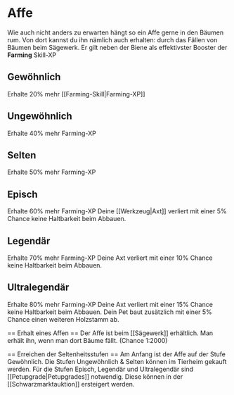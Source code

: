 # Affe

Wie auch nicht anders zu erwarten hängt so ein Affe gerne in den Bäumen rum. Von dort kannst du ihn nämlich auch erhalten: durch das Fällen von Bäumen beim Sägewerk. Er gilt neben der Biene als effektivster Booster der **Farming** Skill-XP

## Gewöhnlich
Erhalte 20% mehr [[Farming-Skill|Farming-XP]]

## Ungewöhnlich
Erhalte 40% mehr
Farming-XP

## Selten
Erhalte 50% mehr
Farming-XP

## Episch
Erhalte 60% mehr
Farming-XP
Deine [[Werkzeug|Axt]] verliert mit einer 
5% Chance keine Haltbarkeit beim Abbauen.
## Legendär
Erhalte 70% mehr
Farming-XP
Deine Axt verliert mit einer 10% Chance keine Haltbarkeit beim Abbauen.

## Ultralegendär
Erhalte 80% mehr
Farming-XP
Deine Axt verliert mit einer 15% Chance keine Haltbarkeit beim Abbauen.
Dein Pet baut zusätzlich mit einer 5% Chance einen weiteren Holzstamm ab.

== Erhalt eines Affen ==
Der Affe ist beim [[Sägewerk]] erhältlich. Man erhält ihn, wenn man dort Bäume fällt. (Chance 1:2000)

== Erreichen der Seltenheitsstufen ==
Am Anfang ist der Affe auf der Stufe Gewöhnlich. Die Stufen Ungewöhnlich & Selten können im Tierheim gekauft werden. Für die Stufen Episch, Legendär und Ultralegendär sind [[Petupgrade|Petupgrades]] notwendig. Diese können in der [[Schwarzmarktauktion]] ersteigert werden.
